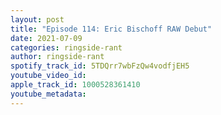 ```yaml
---
layout: post
title: "Episode 114: Eric Bischoff RAW Debut"
date: 2021-07-09
categories: ringside-rant
author: ringside-rant
spotify_track_id: 5TDQrr7wbFzQw4vodfjEH5
youtube_video_id: 
apple_track_id: 1000528361410
youtube_metadata: 
---
```

